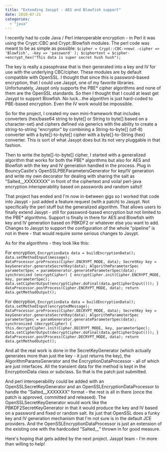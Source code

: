```yaml
---
title: "Extending Jasypt - AES and Blowfish support"
date: 2010-07-21
categories: 
  - "java"
---
```


I recently had to code Java / Perl interoperable encryption - in Perl it was using the Crypt::CBC and Crypt::Blowfish modules. The perl code was meant to be as simple as possible: `$cipher = Crypt::CBC->new( -cipher => 'Blowfish', -key => 'password' ); $ciphertext = $cipher->encrypt_hex("This data is super secret hush hush");`

The key is really a passphrase that is then generated into a key and IV for use with the underlying CBC/cipher. These modules are by default compatible with OpenSSL. I thought that since this is password-based encryption, that I could use Jasypt, one of my favorite libraries. Unfortunately, Jasypt only supports the PBE\* cipher algorithms and none of them are the OpenSSL standards. So then I thought that I could at least get Jasypt to support Blowfish. No luck...the algorithm is just hard-coded to PBE-based encryption. Even the IV work would be impossible.

So for the project, I created my own mini-framework that includes converters (hex/base64 string to byte\[\] or String to byte\[\] based on a character-set) and ciphers defined via generics with the ability to create a string-to-string "encryptor" by combining a String-to-byte\[\] (utf-8) converter with a byte\[\]-to-byte\[\] cipher with a byte\[\]-to-String (hex) converter. This is sort of what Jasypt does but its not very pluggable in that fashion.

Then to write the byte\[\]-to-byte\[\] cipher, I started with a generalized algorithm that works for both the PBE\* algorithms but also for AES and Blowfish with the key and IV generation handled in the process. Plug in BouncyCastle's OpenSSLPBEParametersGenerator for key/IV generation and write my own decorator for dealing with sharing the salt as "Salted\_\_XXXXXXXX" in front of the ciphertext and voila! perl-java encryption interoperability based on passwords and random salts!!

That project has ended and I'm now in-between gigs so I worked that code into Jasypt - just added a feature request (with a patch) to Jasypt. Not specifically the perl stuff but the generalized algorithm. That allows users to finally extend Jasypt - still for password-based encryption but not limited to the PBE\* algorithms. Support is finally in there for AES and Blowfish with key and IV generation based on PBKDF2 or whatever else you want to add. Changes to Jasypt to support the configuration of the whole "pipeline" is not in there - that would require some serious changes to Jasypt.

As for the algorithms - they look like this:

For encryption, `EncryptionData data = buildEncryptionData(); data.setMethodInput(message); dataProcessor.preProcess(Cipher.ENCRYPT_MODE, data); SecretKey key = keyGenerator.generateSecretKey(data); AlgorithmParameterSpec parameterSpec = paramGenerator.generateParameterSpec(data); synchronized (encryptCipher) { encryptCipher.init(Cipher.ENCRYPT_MODE, key, parameterSpec); data.setCipherOutput(encryptCipher.doFinal(data.getCipherInput())); } dataProcessor.postProcess(Cipher.ENCRYPT_MODE, data); return data.getMethodOutput();`

For decryption, `EncryptionData data = buildEncryptionData(); data.setMethodInput(encryptedMessage); dataProcessor.preProcess(Cipher.DECRYPT_MODE, data); SecretKey key = keyGenerator.generateSecretKey(data); AlgorithmParameterSpec parameterSpec = paramGenerator.generateParameterSpec(data); synchronized (decryptCipher) { this.decryptCipher.init(Cipher.DECRYPT_MODE, key, parameterSpec); data.setCipherOutput(decryptCipher.doFinal(data.getCipherInput())); } dataProcessor.postProcess(Cipher.DECRYPT_MODE, data); return data.getMethodOutput();`

And all the real work is done in the SecretKeyGenerator (which actually generates more than just the key - it just returns the key), the AlgorithmParamsGenerator and the EncryptionDataProcessor - all of which are just interfaces. All the transient data for the method is kept in the EncryptionData class or subclass. So that is the patch just submitted.

And perl interoperability could be added with an OpenSSLSecretKeyGenerator and an OpenSSLEncryptionDataProcessor to handle the "Salted\_\_XXXXXXX" format - the rest is all in there (once the patch is approved, committed and released). The OpenSSLSecretKeyGenerator would work like the PBKDF2SecretKeyGenerator in that it would produce the key and IV based on a password and fixed or random salt. Its just that OpenSSL does a funky key and IV generation mechanism that I'm not sure is in the default JCE providers. And the OpenSSLEncryptionDataProcessor is just an extension of the existing one with the hardcoded "Salted\_\_" thrown in for good measure.

Here's hoping that gets added by the next project. Jasypt team - I'm more than willing to help!
